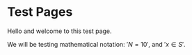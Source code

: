 # Test Pages

Hello and welcome to this test page.

We will be testing mathematical notation:
$'N=10'$, and $'x \in S'$.
